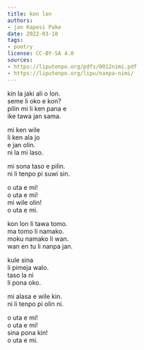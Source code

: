 ```yaml
---
title: kon lon
authors:
- jan Kapesi Pake
date: 2022-03-10
tags:
- poetry
license: CC-BY-SA 4.0
sources:
- https://liputenpo.org/pdfs/0012nimi.pdf
- https://liputenpo.org/lipu/nanpa-nimi/
---
```


kin la jaki ali o lon.  
seme li oko e kon?  
pilin mi li ken pana e  
ike tawa jan sama.

mi ken wile  
li ken ala jo  
e jan olin.  
ni la mi laso.

mi sona taso e pilin.  
ni li tenpo pi suwi sin.

o uta e mi!  
o uta e mi!  
mi wile olin!  
o uta e mi.

kon lon li tawa tomo.  
ma tomo li namako.  
moku namako li wan.  
wan en tu li nanpa jan.

kule sina  
li pimeja walo.  
taso la ni  
li pona oko.

mi alasa e wile kin.  
ni li tenpo pi olin ni.

o uta e mi!  
o uta e mi!  
sina pona kin!  
o uta e mi.